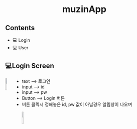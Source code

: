 <h1 align = "center">
  muzinApp
</h>

## Contents
- 💻 Login
- 💻 User

## 💻Login Screen
<img src = "https://user-images.githubusercontent.com/82933290/115818885-b7943780-a438-11eb-9ac2-69063f858909.png" width ="10%" height = "10%" align = "left">

- text --> 로그인
- input --> id
- input --> pw
- Button --> Login 버튼
- 버튼 클릭시 정해놓은 id, pw 값이 아닐경우 알림창이 나오며 

<img src = "https://user-images.githubusercontent.com/82933290/115819707-69803380-a43a-11eb-958b-6444cbda86b6.png" width ="10%" height = "10%" align = "left">
